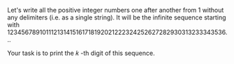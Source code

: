 Let's write all the positive integer numbers one after another from 1
 without any delimiters (i.e. as a single string). It will be the infinite sequence starting with 123456789101112131415161718192021222324252627282930313233343536...

Your task is to print the 𝑘
-th digit of this sequence.



